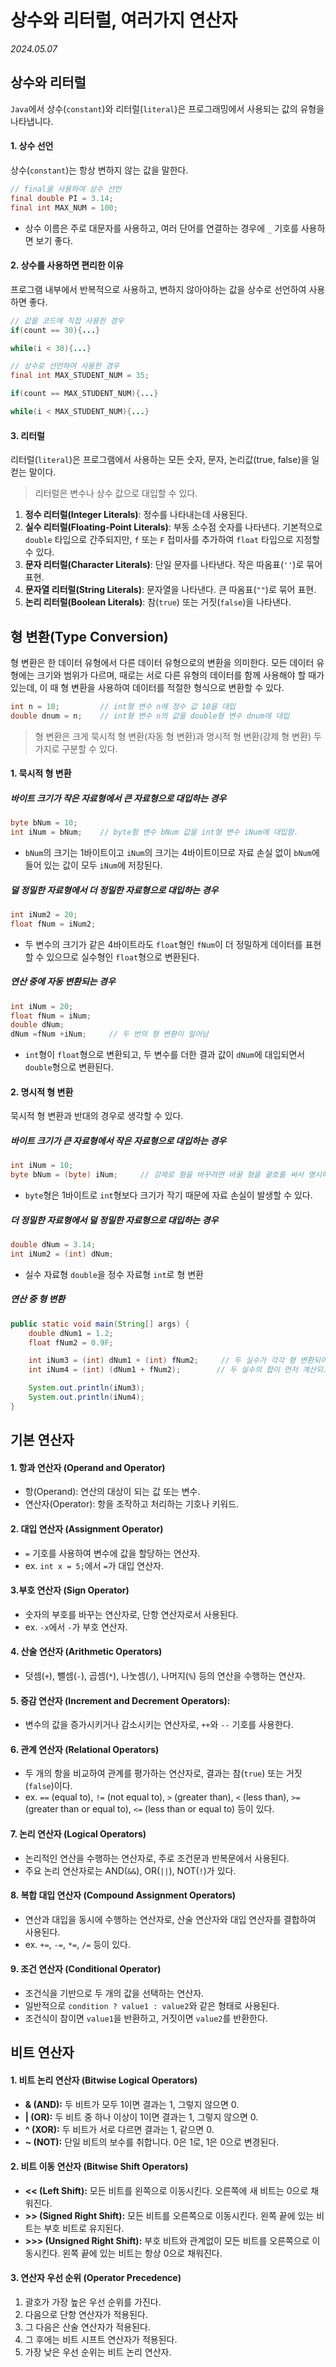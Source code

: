 # 상수와 리터럴, 여러가지 연산자

_2024.05.07_

## 상수와 리터럴

`Java`에서 상수(`constant`)와 리터럴(`literal`)은 프로그래밍에서 사용되는 값의 유형을 나타냅니다.

#### 1. 상수 선언

상수(`constant`)는 항상 변하지 않는 값을 말한다.

```java
// final을 사용하여 상수 선언
final double PI = 3.14;
final int MAX_NUM = 100;
```

- 상수 이름은 주로 대문자를 사용하고, 여러 단어를 연결하는 경우에 `_` 기호를 사용하면 보기 좋다.

#### 2. 상수를 사용하면 편리한 이유

프로그램 내부에서 반복적으로 사용하고, 변하지 않아야하는 값을 상수로 선언하여 사용하면 좋다.

```java
// 값을 코드에 직접 사용한 경우
if(count == 30){...}

while(i < 30){...}
```

```java
// 상수로 선언하여 사용한 경우
final int MAX_STUDENT_NUM = 35;

if(count == MAX_STUDENT_NUM){...}

while(i < MAX_STUDENT_NUM){...}
```

#### 3. 리터럴

리터럴(`literal`)은 프로그램에서 사용하는 모든 숫자, 문자, 논리값(true, false)을 일컫는 말이다.
> 리터럴은 변수나 상수 값으로 대입할 수 있다.

1. **정수 리터럴(Integer Literals)**: 정수를 나타내는데 사용된다.
2. **실수 리터럴(Floating-Point Literals)**: 부동 소수점 숫자를 나타낸다. 기본적으로 `double` 타입으로 간주되지만, `f` 또는 `F` 접미사를
   추가하여 `float` 타입으로 지정할 수 있다.
3. **문자 리터럴(Character Literals)**: 단일 문자를 나타낸다. 작은 따옴표(`''`)로 묶어 표현.
4. **문자열 리터럴(String Literals)**: 문자열을 나타낸다. 큰 따옴표(`""`)로 묶어 표현.
5. **논리 리터럴(Boolean Literals)**: 참(`true`) 또는 거짓(`false`)을 나타낸다.

## 형 변환(Type Conversion)

형 변환은 한 데이터 유형에서 다른 데이터 유형으로의 변환을 의미한다. 모든 데이터 유형에는 크기와 범위가 다르며, 때로는 서로 다른 유형의 데이터를 함께 사용해야 할 때가
있는데, 이 때 형 변환을 사용하여 데이터를 적절한 형식으로 변환할 수 있다.

```java
int n = 10;         // int형 변수 n에 정수 값 10을 대입
double dnum = n;    // int형 변수 n의 값을 double형 변수 dnum에 대입
```

> 형 변환은 크게 묵시적 형 변환(자동 형 변환)과 명시적 형 변환(강제 형 변환) 두 가지로 구분할 수 있다.

#### 1. 묵시적 형 변환

##### 바이트 크기가 작은 자료형에서 큰 자료형으로 대입하는 경우

```java
byte bNum = 10;
int iNum = bNum;    // byte형 변수 bNum 값을 int형 변수 iNum에 대입함.
```

- `bNum`의 크기는 1바이트이고 `iNum`의 크기는 4바이트이므로 자료 손실 없이 `bNum`에 들어 있는 값이 모두 `iNum`에 저장된다.

##### 덜 정밀한 자료형에서 더 정밀한 자료형으로 대입하는 경우

```java
int iNum2 = 20;
float fNum = iNum2;
```

- 두 변수의 크기가 같은 4바이트라도 `float`형인 `fNum`이 더 정밀하게 데이터를 표현할 수 있으므로 실수형인 `float`형으로 변환된다.

##### 연산 중에 자동 변환되는 경우

```java
int iNum = 20;
float fNum = iNum;
double dNum;
dNum =fNum +iNum;     // 두 번의 형 변환이 일어남
```

- `int`형이 `float`형으로 변환되고, 두 변수를 더한 결과 값이 `dNum`에 대입되면서 `double`형으로 변환된다.

#### 2. 명시적 형 변환

묵시적 형 변환과 반대의 경우로 생각할 수 있다.

##### 바이트 크기가 큰 자료형에서 작은 자료형으로 대입하는 경우

```java
int iNum = 10;
byte bNum = (byte) iNum;     // 강제로 형을 바꾸려면 바꿀 형을 괄호를 써서 명시해야 함
```

- `byte`형은 1바이트로 `int`형보다 크기가 작기 때문에 자료 손실이 발생할 수 있다.

##### 더 정밀한 자료형에서 덜 정밀한 자료형으로 대입하는 경우

```java
double dNum = 3.14;
int iNum2 = (int) dNum;
```

- 실수 자료형 `double`을 정수 자료형 `int`로 형 변환

##### 연산 중 형 변환

```java
public static void main(String[] args) {
    double dNum1 = 1.2;
    float fNum2 = 0.9F;

    int iNum3 = (int) dNum1 + (int) fNum2;     // 두 실수가 각각 형 변환되어 더해짐
    int iNum4 = (int) (dNum1 + fNum2);        // 두 실수의 합이 먼저 계산되고 형 변환됨

    System.out.println(iNum3);
    System.out.println(iNum4);
}
```

## 기본 연산자

#### 1. 항과 연산자 (Operand and Operator)

- 항(Operand): 연산의 대상이 되는 값 또는 변수.
- 연산자(Operator): 항을 조작하고 처리하는 기호나 키워드.

#### 2. 대입 연산자 (Assignment Operator)

- `=` 기호를 사용하여 변수에 값을 할당하는 연산자.
- ex. `int x = 5;`에서 `=`가 대입 연산자.

#### 3.부호 연산자 (Sign Operator)

- 숫자의 부호를 바꾸는 연산자로, 단항 연산자로서 사용된다.
- ex. `-x`에서 `-`가 부호 연산자.

#### 4. 산술 연산자 (Arithmetic Operators)

- 덧셈(`+`), 뺄셈(`-`), 곱셈(`*`), 나눗셈(`/`), 나머지(`%`) 등의 연산을 수행하는 연산자.

#### 5. 증감 연산자 (Increment and Decrement Operators):

- 변수의 값을 증가시키거나 감소시키는 연산자로, `++`와 `--` 기호를 사용한다.

#### 6. 관계 연산자 (Relational Operators)

- 두 개의 항을 비교하여 관계를 평가하는 연산자로, 결과는 참(`true`) 또는 거짓(`false`)이다.
- ex. `==` (equal to), `!=` (not equal to), `>` (greater than), `<` (less than), `>=` (greater than
  or equal
  to), `<=` (less than or equal to) 등이 있다.

#### 7. 논리 연산자 (Logical Operators)

- 논리적인 연산을 수행하는 연산자로, 주로 조건문과 반복문에서 사용된다.
- 주요 논리 연산자로는 AND(`&&`), OR(`||`), NOT(`!`)가 있다.

#### 8. 복합 대입 연산자 (Compound Assignment Operators)

- 연산과 대입을 동시에 수행하는 연산자로, 산술 연산자와 대입 연산자를 결합하여 사용된다.
- ex. `+=`, `-=`, `*=`, `/=` 등이 있다.

#### 9. 조건 연산자 (Conditional Operator)

- 조건식을 기반으로 두 개의 값을 선택하는 연산자.
- 일반적으로 `condition ? value1 : value2`와 같은 형태로 사용된다.
- 조건식이 참이면 `value1`을 반환하고, 거짓이면 `value2`를 반환한다.

## 비트 연산자

#### 1. 비트 논리 연산자 (Bitwise Logical Operators)

- **& (AND):** 두 비트가 모두 1이면 결과는 1, 그렇지 않으면 0.
- **| (OR):** 두 비트 중 하나 이상이 1이면 결과는 1, 그렇지 않으면 0.
- **^ (XOR):** 두 비트가 서로 다르면 결과는 1, 같으면 0.
- **~ (NOT):** 단일 비트의 보수를 취합니다. 0은 1로, 1은 0으로 변경된다.

#### 2. 비트 이동 연산자 (Bitwise Shift Operators)

- **<< (Left Shift):** 모든 비트를 왼쪽으로 이동시킨다. 오른쪽에 새 비트는 0으로 채워진다.
- **>> (Signed Right Shift):** 모든 비트를 오른쪽으로 이동시킨다. 왼쪽 끝에 있는 비트는 부호 비트로 유지된다.
- **>>> (Unsigned Right Shift):** 부호 비트와 관계없이 모든 비트를 오른쪽으로 이동시킨다. 왼쪽 끝에 있는 비트는 항상 0으로 채워진다.

#### 3. 연산자 우선 순위 (Operator Precedence)

1. 괄호가 가장 높은 우선 순위를 가진다.
2. 다음으로 단항 연산자가 적용된다.
3. 그 다음은 산술 연산자가 적용된다.
4. 그 후에는 비트 시프트 연산자가 적용된다.
5. 가장 낮은 우선 순위는 비트 논리 연산자.